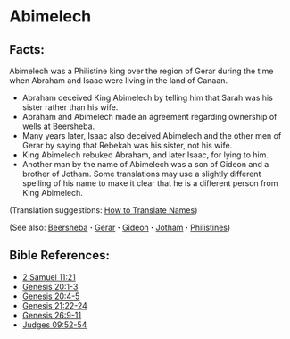 # Abimelech #

## Facts: ##

Abimelech was a Philistine king over the region of Gerar during the time when Abraham and Isaac were living in the land of Canaan.

* Abraham deceived King Abimelech by telling him that Sarah was his sister rather than his wife.
* Abraham and Abimelech made an agreement regarding ownership of wells at Beersheba.
* Many years later, Isaac also deceived Abimelech and the other men of Gerar by saying that Rebekah was his sister, not his wife.
* King Abimelech rebuked Abraham, and later Isaac, for lying to him.
* Another man by the name of Abimelech was a son of Gideon and a brother of Jotham. Some translations may use a slightly different spelling of his name to make it clear that he is a different person from King Abimelech.

(Translation suggestions: [How to Translate Names](https://git.door43.org/Door43/en-ta-translate-vol1/src/master/content/translate_names.md))

(See also: [Beersheba](../other/beersheba.md) **·** [Gerar](../other/gerar.md) **·** [Gideon](../other/gideon.md) **·** [Jotham](../other/jotham.md) **·** [Philistines](../other/philistines.md))

## Bible References: ##

* [2 Samuel 11:21](https://door43.org/en/bible/notes/2sa/11/21)
* [Genesis 20:1-3](https://door43.org/en/bible/notes/gen/20/01)
* [Genesis 20:4-5](https://door43.org/en/bible/notes/gen/20/04)
* [Genesis 21:22-24](https://door43.org/en/bible/notes/gen/21/22)
* [Genesis 26:9-11](https://door43.org/en/bible/notes/gen/26/09)
* [Judges 09:52-54](https://door43.org/en/bible/notes/jdg/09/52)

